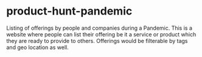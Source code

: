 # product-hunt-pandemic
Listing of offerings by people and companies during a Pandemic. This is a website where people can list their offering be it a service or product which they are ready to provide to others. Offerings would be filterable by tags and geo location as well.
